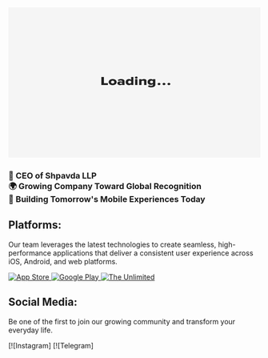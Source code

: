 <a href="https://github.com/Frayero4ek">
  <img src="https://github.com/Frayero4ek/Frayero4ek/blob/main/assets/24185a2f134d2ca3cf6680b550d73e21.gif"height="300" width="850"/>
</a>


### 🎯 CEO of Shpavda LLP<br>🌍 Growing Company Toward Global Recognition<br>🚀 Building Tomorrow's Mobile Experiences Today

## Platforms:

Our team leverages the latest technologies to create seamless, high-performance applications that deliver a consistent user experience across iOS, Android, and web platforms.

<a href="https://apps.apple.com/developer/shpavda-too/id1779139180" target="_blank">
  <img src=" " alt="App Store" width="180"/>
</a>
<a href=" " target="_blank">
  <img src=" " alt="Google Play" width="180"/>
</a>
<a href="https://the-unl.com" target="_blank">
  <img src=" " alt="The Unlimited" width="180"/>
</a>

## Social Media:

Be one of the first to join our growing community and transform your everyday life.

[![Instagram] 
[![Telegram] 
 

